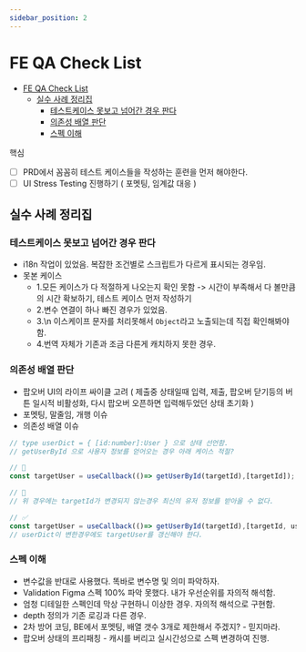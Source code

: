 ```yaml
---
sidebar_position: 2
---
```


# FE QA Check List    

- [FE QA Check List](#fe-qa-check-list)
  - [실수 사례 정리집](#실수-사례-정리집)
    - [테스트케이스 못보고 넘어간 경우 판다](#테스트케이스-못보고-넘어간-경우-판다)
    - [의존성 배열 판단](#의존성-배열-판단)
    - [스펙 이해](#스펙-이해)


핵심  
- [ ] PRD에서 꼼꼼히 테스트 케이스들을 작성하는 훈련을 먼저 해야한다.    
- [ ] UI Stress Testing 진행하기 ( 포멧팅, 임계값 대응 )  

## 실수 사례 정리집   

### 테스트케이스 못보고 넘어간 경우 판다  

- i18n 작업이 있었음. 복잡한 조건별로 스크립트가 다르게 표시되는 경우임.  
- 못본 케이스  
  - 1.모든 케이스가 다 적절하게 나오는지 확인 못함 -> 시간이 부족해서 다 볼만큼의 시간 확보하기, 테스트 케이스 먼저 작성하기 
  - 2.변수 연결이 하나 빠진 경우가 있었음.  
  - 3.\n 이스케이프 문자를 처리못해서 `Object`라고 노출되는데 직접 확인해봐야함.  
  - 4.번역 자체가 기존과 조금 다른게 캐치하지 못한 경우.  


### 의존성 배열 판단  
- 팝오버 UI의 라이프 싸이클 고려 ( 제출중 상태일때 입력, 제출, 팝오버 닫기등의 버튼 일시적 비활성화, 다시 팝오버 오픈하면 입력해두었던 상태 초기화 )  
- 포멧팅, 말줄임, 개행 이슈  
- 의존성 배열 이슈  
```js
// type userDict = { [id:number]:User } 으로 상태 선언함.
// getUserById 으로 사용자 정보를 얻어오는 경우 아래 케이스 적절?

// 👃
const targetUser = useCallback(()=> getUserById(targetId),[targetId]);

// 👀
// 위 경우에는 targetId가 변경되지 않는경우 최신의 유저 정보를 받아올 수 없다.

// ✅
const targetUser = useCallback(()=> getUserById(targetId),[targetId, userDict]);
// userDict이 변한경우에도 targetUser를 갱신해야 한다.  

```


### 스펙 이해  
- 변수값을 반대로 사용했다. 똑바로 변수명 및 의미 파악하자.   
- Validation Figma 스펙 100% 파악 못했다. 내가 우선순위를 자의적 해석함.  
- 엄청 디테일한 스펙인데 막상 구현하니 이상한 경우. 자의적 해석으로 구현함.  
- depth 정의가 기존 로깅과 다른 경우.  
- 2차 방어 코딩, BE에서 포멧팅, 배열 갯수 3개로 제한해서 주겠지? - 믿지마라.  
- 팝오버 상태의 프리패칭 - 캐시를 버리고 실시간성으로 스펙 변경하여 진행.  

